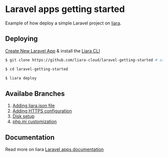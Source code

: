 # Laravel apps getting started

Example of how deploy a simple Laravel project on [liara](https://liara.ir).

## Deploying

[Create New Laravel App](https://console.liara.ir/apps/create) & install the [Liara CLI](https://docs.liara.ir/cli/install)

```bash
$ git clone https://github.com/liara-cloud/laravel-getting-started # or clone your own fork

$ cd laravel-getting-started

$ liara deploy
```
## Availabe Branches

1.  [Adding liara.json file](https://github.com/liara-cloud/laravel-getting-started/tree/liaraJson)
2.  [Adding HTTPS configuration](https://github.com/liara-cloud/laravel-getting-started/tree/httpsConfig)
3.  [Disk setup](https://github.com/liara-cloud/laravel-getting-started/tree/diskSetup)
4.  [php.ini customization](https://github.com/liara-cloud/laravel-getting-started/tree/phpini)


## Documentation
Read more on liara [Laravel apps documentation](https://docs.liara.ir/app-deploy/laravel/getting-started)
